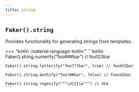 ```yaml
---
title: string
---
```


## `Faker().string`

Provides functionality for generating strings from templates.

=== "kotlin :material-language-kotlin:"
    ```kotlin
    Faker().string.numerify("foo###bar") // foo123bar

    Faker().string.letterify("foo???bar", true) // fooXYZbar

    Faker().string.bothify("foo?##bar", false) // foox42bar

    Faker().string.regexify("""\d{2}\w""") // 42a
    ```

